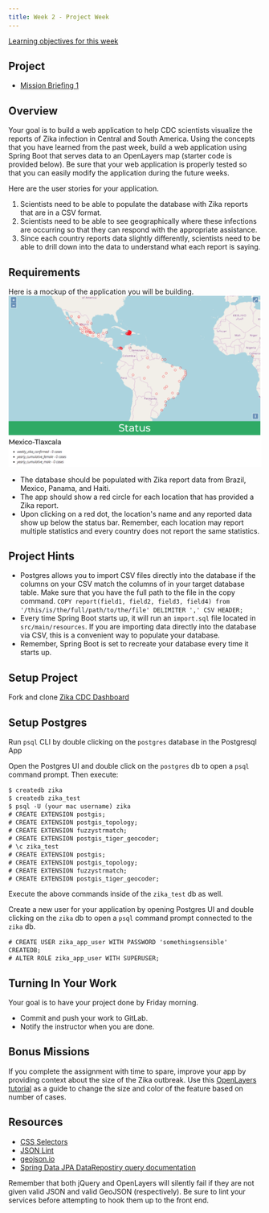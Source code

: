 ```yaml
---
title: Week 2 - Project Week
---
```


[Learning objectives for this week](../../objectives/#week2)

## Project

- [Mission Briefing 1](../../materials/week02/Zika_Mission_Briefing--Mission1.pdf)

## Overview

Your goal is to build a web application to help CDC scientists visualize the reports of Zika infection in Central and South America. Using the concepts that you have learned from the past week, build a web application using Spring Boot that serves data to an OpenLayers map (starter code is provided below). Be sure that your web application is properly tested so that you can easily modify the application during the future weeks.

Here are the user stories for your application.
1. Scientists need to be able to populate the database with Zika reports that are in a CSV format.
2. Scientists need to be able to see geographically where these infections are occurring so that they can respond with the appropriate assistance.
3. Since each country reports data slightly differently, scientists need to be able to drill down into the data to understand what each report is saying.

## Requirements

Here is a mockup of the application you will be building.
![alt text](../../materials/week02/cdc_zika_dashboard.png "Zika CDC Dashboard")
 - The database should be populated with Zika report data from Brazil, Mexico, Panama, and Haiti.
 - The app should show a red circle for each location that has provided a Zika report.
 - Upon clicking on a red dot, the location's name and any reported data show up below the status bar. Remember, each location may report multiple statistics and every country does not report the same statistics. 

## Project Hints

- Postgres allows you to import CSV files directly into the database if the columns on your CSV match the columns of in your target database table. Make sure that you have the full path to the file in the copy command.
```COPY report(field1, field2, field3, field4) from '/this/is/the/full/path/to/the/file' DELIMITER ',' CSV HEADER;```
- Every time Spring Boot starts up, it will run an `import.sql` file located in `src/main/resources`. If you are importing data directly into the database via CSV, this is a convenient way to populate your database.
- Remember, Spring Boot is set to recreate your database every time it starts up.

## Setup Project

Fork and clone [Zika CDC Dashboard](https://gitlab.com/LaunchCodeTraining/zika-cdc-dashboard)

## Setup Postgres

Run `psql` CLI by double clicking on the `postgres` database in the Postgresql App

Open the Postgres UI and double click on the `postgres` db to open a `psql` command prompt.
Then execute:
```nohighlight
$ createdb zika
$ createdb zika_test
$ psql -U (your mac username) zika
# CREATE EXTENSION postgis;
# CREATE EXTENSION postgis_topology;
# CREATE EXTENSION fuzzystrmatch;
# CREATE EXTENSION postgis_tiger_geocoder;
# \c zika_test
# CREATE EXTENSION postgis;
# CREATE EXTENSION postgis_topology;
# CREATE EXTENSION fuzzystrmatch;
# CREATE EXTENSION postgis_tiger_geocoder;
```

Execute the above commands inside of the `zika_test` db as well.

Create a new user for your application by opening Postgres UI and double clicking on the `zika` db to open a `psql` command prompt connected to the `zika` db.

```nohighlight
# CREATE USER zika_app_user WITH PASSWORD 'somethingsensible' CREATEDB;
# ALTER ROLE zika_app_user WITH SUPERUSER;
```

## Turning In Your Work

 Your goal is to have your project done by Friday morning.

 - Commit and push your work to GitLab.
 - Notify the instructor when you are done. 

## Bonus Missions

If you complete the assignment with time to spare, improve your app by providing context about the size of the Zika outbreak. Use this [OpenLayers tutorial](https://openlayers.org/en/latest/examples/kml-earthquakes.html) as a guide to change the size and color of the feature based on number of cases.

## Resources

- [CSS Selectors](https://www.w3schools.com/cssref/css_selectors.asp)
- [JSON Lint](https://jsonlint.com/)
- [geojson.io](http://geojson.io/#map=2/20.0/0.0)
- [Spring Data JPA DataRepostiry query documentation](https://docs.spring.io/spring-data/jpa/docs/1.5.0.RELEASE/reference/html/jpa.repositories.html)

<aside class="aside-note" markdown="1">
Remember that both jQuery and OpenLayers will silently fail if they are not given valid JSON and valid GeoJSON (respectively). Be sure to lint your services before attempting to hook them up to the front end.
</aside>
